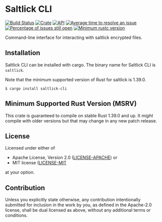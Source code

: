 # Saltlick CLI

[![Build Status](https://travis-ci.com/saltlick-crypto/saltlick-cli.svg?branch=master)](https://travis-ci.com/saltlick-crypto/saltlick-cli)
[![Crate](https://img.shields.io/crates/v/saltlick-cli.svg)](https://crates.io/crates/saltlick-cli)
[![API](https://docs.rs/saltlick-cli/badge.svg)](https://docs.rs/saltlick-cli)
[![Average time to resolve an issue](http://isitmaintained.com/badge/resolution/saltlick-crypto/saltlick-cli.svg)](http://isitmaintained.com/project/saltlick-crypto/saltlick-cli)
[![Percentage of issues still open](http://isitmaintained.com/badge/open/saltlick-crypto/saltlick-cli.svg)](http://isitmaintained.com/project/saltlick-crypto/saltlick-cli)
[![Minimum rustc version](https://img.shields.io/badge/rustc-1.39.0+-lightgray.svg)](https://github.com/saltlick-crypto/saltlick-cli#minimum-supported-rust-version-msrv)

Command-line interface for interacting with saltlick encrypted files.

## Installation

Saltlick CLI can be installed with cargo. The binary name for Saltlick CLI is
`saltlick`.

Note that the minimum supported version of Rust for saltlick is 1.39.0.

    $ cargo install saltlick-cli

## Minimum Supported Rust Version (MSRV)

This crate is guaranteed to compile on stable Rust 1.39.0 and up. It *might*
compile with older versions but that may change in any new patch release.

## License

Licensed under either of

- Apache License, Version 2.0 ([LICENSE-APACHE](/LICENSE-APACHE)) or
- MIT license ([LICENSE-MIT](/LICENSE-MIT)

at your option.

## Contribution

Unless you explicitly state otherwise, any contribution intentionally submitted
for inclusion in the work by you, as defined in the Apache-2.0 license, shall be
dual licensed as above, without any additional terms or conditions.
